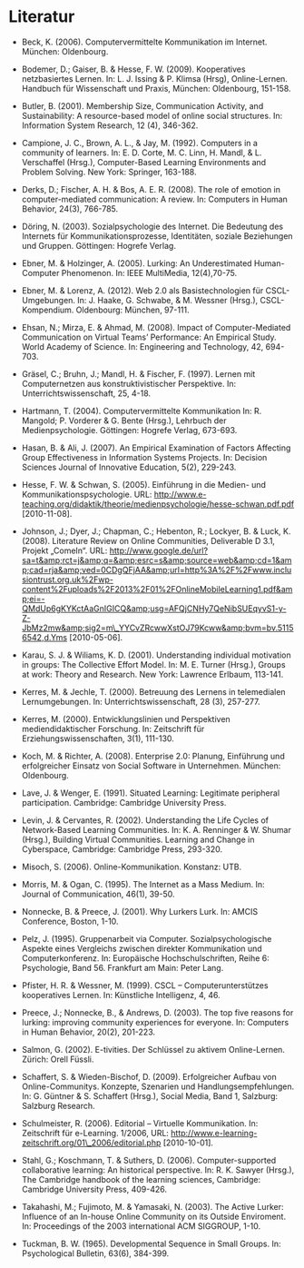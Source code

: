 # Literatur

- Beck, K. (2006). Computervermittelte Kommunikation im Internet. München: Oldenbourg.

- Bodemer, D.; Gaiser, B. &amp; Hesse, F. W. (2009). Kooperatives netzbasiertes Lernen. In: L. J. Issing &amp; P. Klimsa (Hrsg), Online-Lernen. Handbuch für Wissenschaft und Praxis, München: Oldenbourg, 151-158.

- Butler, B. (2001). Membership Size, Communication Activity, and Sustainability: A resource-based model of online social structures. In: Information System Research, 12 (4), 346-362.

- Campione, J. C., Brown, A. L., &amp; Jay, M. (1992). Computers in a community of learners. In: E. D. Corte, M. C. Linn, H. Mandl, &amp; L. Verschaffel (Hrsg.), Computer-Based Learning Environments and Problem Solving. New York: Springer, 163-188.

- Derks, D.; Fischer, A. H. &amp; Bos, A. E. R. (2008). The role of emotion in computer-mediated communication: A review. In: Computers in Human Behavior, 24(3), 766-785.

- Döring, N. (2003). Sozialpsychologie des Internet. Die Bedeutung des Internets für Kommunikationsprozesse, Identitäten, soziale Beziehungen und Gruppen. Göttingen: Hogrefe Verlag.

- Ebner, M. &amp; Holzinger, A. (2005). Lurking: An Underestimated Human-Computer Phenomenon. In: IEEE MultiMedia, 12(4),70-75.

- Ebner, M. &amp; Lorenz, A. (2012). Web 2.0 als Basistechnologien für CSCL-Umgebungen. In: J. Haake, G. Schwabe, &amp; M. Wessner (Hrsg.), CSCL-Kompendium. Oldenbourg: München, 97-111.

- Ehsan, N.; Mirza, E. &amp; Ahmad, M. (2008). Impact of Computer-Mediated Communication on Virtual Teams’ Performance: An Empirical Study. World Academy of Science. In: Engineering and Technology, 42, 694-703.

- Gräsel, C.; Bruhn, J.; Mandl, H. &amp; Fischer, F. (1997). Lernen mit Computernetzen aus konstruktivistischer Perspektive. In: Unterrichtswissenschaft, 25, 4-18.

- Hartmann, T. (2004). Computervermittelte Kommunikation In: R. Mangold; P. Vorderer &amp; G. Bente (Hrsg.), Lehrbuch der Medienpsychologie. Göttingen: Hogrefe Verlag, 673-693.

- Hasan, B. &amp; Ali, J. (2007). An Empirical Examination of Factors Affecting Group Effectiveness in Information Systems Projects. In: Decision Sciences Journal of Innovative Education, 5(2), 229-243.

- Hesse, F. W. &amp; Schwan, S. (2005). Einführung in die Medien- und Kommunikationspsychologie. URL: http://www.e-teaching.org/didaktik/theorie/medienpsychologie/hesse-schwan.pdf.pdf \[2010-11-08].

- Johnson, J.; Dyer, J.; Chapman, C.; Hebenton, R.; Lockyer, B. &amp; Luck, K. (2008). Literature Review on Online Communities, Deliverable D 3.1, Projekt „ComeIn“. URL: http://www.google.de/url?sa=t&amp;rct=j&amp;q=&amp;esrc=s&amp;source=web&amp;cd=1&amp;cad=rja&amp;ved=0CDgQFjAA&amp;url=http%3A%2F%2Fwww.inclusiontrust.org.uk%2Fwp-content%2Fuploads%2F2013%2F01%2FOnlineMobileLearning1.pdf&amp;ei=-QMdUp6gKYKctAaGnIGICQ&amp;usg=AFQjCNHy7QeNibSUEqyvS1-y-Z-JbMz2mw&amp;sig2=m\_YYCvZRcwwXstOJ79Kcww&amp;bvm=bv.51156542,d.Yms \[2010-05-06].

- Karau, S. J. &amp; Wiliams, K. D. (2001). Understanding individual motivation in groups: The Collective Effort Model. In: M. E. Turner (Hrsg.), Groups at work: Theory and Research. New York: Lawrence Erlbaum, 113-141.

- Kerres, M. &amp; Jechle, T. (2000). Betreuung des Lernens in telemedialen Lernumgebungen. In: Unterrichtswissenschaft, 28 (3), 257-277.

- Kerres, M. (2000). Entwicklungslinien und Perspektiven mediendidaktischer Forschung. In: Zeitschrift für Erziehungswissenschaften, 3(1), 111-130.

- Koch, M. &amp; Richter, A. (2008). Enterprise 2.0: Planung, Einführung und erfolgreicher Einsatz von Social Software in Unternehmen. München: Oldenbourg.

- Lave, J. &amp; Wenger, E. (1991). Situated Learning: Legitimate peripheral participation. Cambridge: Cambridge University Press.

- Levin, J. &amp; Cervantes, R. (2002). Understanding the Life Cycles of Network-Based Learning Communities. In: K. A. Renninger &amp; W. Shumar (Hrsg.), Building Virtual Communities. Learning and Change in Cyberspace, Cambridge: Cambridge Press, 293-320.

- Misoch, S. (2006). Online-Kommunikation. Konstanz: UTB.

- Morris, M. &amp; Ogan, C. (1995). The Internet as a Mass Medium. In: Journal of Communication, 46(1), 39-50.

- Nonnecke, B. &amp; Preece, J. (2001). Why Lurkers Lurk. In: AMCIS Conference, Boston, 1-10.

- Pelz, J. (1995). Gruppenarbeit via Computer. Sozialpsychologische Aspekte eines Vergleichs zwischen direkter Kommunikation und Computerkonferenz. In: Europäische Hochschulschriften, Reihe 6: Psychologie, Band 56. Frankfurt am Main: Peter Lang.

- Pfister, H. R. &amp; Wessner, M. (1999). CSCL – Computerunterstützes kooperatives Lernen. In: Künstliche Intelligenz, 4, 46.

- Preece, J.; Nonnecke, B., &amp; Andrews, D. (2003). The top five reasons for lurking: improving community experiences for everyone. In: Computers in Human Behavior, 20(2), 201-223.

- Salmon, G. (2002). E-tivities. Der Schlüssel zu aktivem Online-Lernen. Zürich: Orell Füssli.

- Schaffert, S. &amp; Wieden-Bischof, D. (2009). Erfolgreicher Aufbau von Online-Communitys. Konzepte, Szenarien und Handlungsempfehlungen. In: G. Güntner &amp; S. Schaffert (Hrsg.), Social Media, Band 1, Salzburg: Salzburg Research.

- Schulmeister, R. (2006). Editorial – Virtuelle Kommunikation. In: Zeitschrift für e-Learning. 1/2006, URL: http://www.e-learning-zeitschrift.org/01\_2006/editorial.php \[2010-10-01].

- Stahl, G.; Koschmann, T. &amp; Suthers, D. (2006). Computer-supported collaborative learning: An historical perspective. In: R. K. Sawyer (Hrsg.), The Cambridge handbook of the learning sciences, Cambridge: Cambridge University Press, 409-426.

- Takahashi, M.; Fujimoto, M. &amp; Yamasaki, N. (2003). The Active Lurker: Influence of an In-house Online Community on its Outside Enviroment. In: Proceedings of the 2003 international ACM SIGGROUP, 1-10.

- Tuckman, B. W. (1965). Developmental Sequence in Small Groups. In: Psychological Bulletin, 63(6), 384-399.

